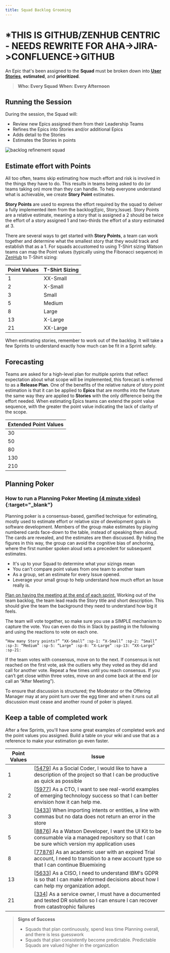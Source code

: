 ```yaml
---
title: Squad Backlog Grooming
---
```


# *THIS IS GITHUB/ZENHUB CENTRIC - NEEDS REWRITE FOR AHA->JIRA->CONFLUENCE->GITHUB

An Epic that's been assigned to the **Squad** must be broken down into [**User Stories**](../ongoing-delivery/hills-epics-stories-usecases#stories), **estimated**, and **prioritized**.

> **Who: Every Squad**
> **When: Every Afternoon**

## Running the Session

During the session, the Squad will:
* Review new Epics assigned them from their Leadership Teams
* Refines the Epics into Stories and/or additional Epics
* Adds detail to the Stories
* Estimates the Stories in points

<img src="https://pages.github.ibm.com/watson-health-playbook/resources/images/agileplaybook/backlog-refinement-squad.svg" alt="backlog refinement squad">


## Estimate effort with Points

All too often, teams skip estimating how much effort and risk is involved in the things they have to do. This results in teams being asked to do (or teams taking on) more than they can handle. To help everyone understand what is achievable, we create **Story Point** estimates.

**Story Points** are used to express the effort required by the squad to deliver a fully implemented item from the backlog(Epic, Story,Issue). Story Points are a relative estimate, meaning a story that is assigned a 2 should be twice the effort of a story assigned 1 and two-thirds the effort of a story estimated at 3.

There are several ways to get started with **Story Points**, a team can work together and determine what the smallest story that they would track and establish that as a 1. For squads accustomed to using T-Shirt sizing Watson teams can map the Point values (typically using the Fibonacci sequence) in [ZenHub](/tools/zenhub) to T-Shirt sizing:

| Point Values  | T-Shirt Sizing |
| ------------------- | -------------- |
| 1                   | XX-Small       |
| 2                   | X-Small        |
| 3                   | Small          |
| 5                   | Medium         |
| 8                   | Large          |
| 13                  | X-Large        |
| 21                  | XX-Large       |

When estimating stories, remember to work out of the backlog. It will take a few Sprints to understand exactly how much can be fit in a Sprint safely.

## Forecasting

Teams are asked for a high-level plan for multiple sprints that reflect expectation about what scope will be implemented, this forecast is referred to as a **Release Plan**.  One of the benefits of the relative nature of story point estimation is that it can be applied to **Epics** that are months into the future the same way they are applied to **Stories** with the only difference being the effort needed.  When estimating Epics teams can extend the point value  sequence, with the greater the point value indicating the lack of clarity of the scope.

| Extended Point Values  |
| ------------------- |
| 30                  |
| 50                  |
| 80                  |
| 130                 |
| 210                 |


## Planning Poker

### How to run a Planning Poker Meeting [(4 minute video)](http://agileacademy.w3ibm.mybluemix.net/standalone/planning_poker/){:target="_blank"}

Planning poker is a consensus-based, gamified technique for estimating, mostly used to estimate effort or relative size of development goals in software development. Members of the group make estimates by playing numbered cards face-down to the table, instead of speaking them aloud. The cards are revealed, and the estimates are then discussed. By hiding the figures in this way, the group can avoid the cognitive bias of anchoring, where the first number spoken aloud sets a precedent for subsequent estimates.

- It's up to your Squad to determine what your sizings mean
- You can't compare point values from one team to another team
- As a group, set an estimate for every Issue opened.
- Leverage your small group to help understand how much effort an Issue really is.


[Plan on having the meeting at the end of each sprint.](agile-calendars/) Working out of the team backlog, the team lead reads the Story title and short description.  This should give the team the background they need to understand how big it feels.

The team will vote together, so make sure you use a SIMPLE mechanism to capture the vote. You can even do this in Slack by pasting in the following and using the reactions to vote on each one.

```
“How many Story points?” “XX-Small” :sp-1: “X-Small” :sp-2: “Small” :sp-3: “Medium” :sp-5: “Large” :sp-8: “X-Large” :sp-13: “XX-Large” :sp-21:
```

If the team votes with consensus, move on to the next.  If consensus is not reached on the first vote, ask the outliers why they voted as they did and call for another vote.  Repeat a few times until you reach consensus.  If you can’t get close within three votes, move on and come back at the end (or call an “After Meeting”).

To ensure that discussion is structured; the Moderator or the Offering Manager may at any point turn over the egg timer and when it runs out all discussion must cease and another round of poker is played.


## Keep a table of completed work

After a few Sprints, you'll have some great examples of completed work and the point values you assigned. Build a table on your wiki and use that as a reference to make your estimation go even faster.

| Point Values  | Issue |
| ------------------- | -------------- |
| 1                   | [[5479](agile/ongoing-delivery/squads-estimate-story-points#table)] As a Social Coder, I would like to have a description of the project so that I can be productive as quick as possible       |
| 2                   | [[5977](agile/ongoing-delivery/squads-estimate-story-points#table)] As a CTO, I want to see real-world examples of emerging technology success so that I can better envision how it can help me.        |
| 3                   | [[3433](agile/ongoing-delivery/squads-estimate-story-points#table)] When importing intents or entities, a line with commas but no data does not return an error in the store          |
| 5                   | [[8876](agile/ongoing-delivery/squads-estimate-story-points#table)] As a Watson Developer, I want the UI Kit to be consumable via a managed repository so that I can be sure which version my application uses         |
| 8                   | [[77876](agile/ongoing-delivery/squads-estimate-story-points#table)] As an academic user with an expired Trial account, I need to transition to a new account type so that I can continue Bluemixing          |
| 13                  | [[5633](agile/ongoing-delivery/squads-estimate-story-points#table)] As a CISO, I need to understand IBM's GDPR is so that I can make informed decisions about how I can help my organization adopt.        |
| 21                  | [[334](agile/ongoing-delivery/squads-estimate-story-points#table)] As a service owner, I must have a documented and tested DR solution so I can ensure I can recover from catastrophic failures       |


> **Signs of Success**
> * Squads that plan continuously, spend less time Planning overall, and there is less guesswork
> * Squads that plan consistently become predictable. Predictable Squads are valued higher in the organization
